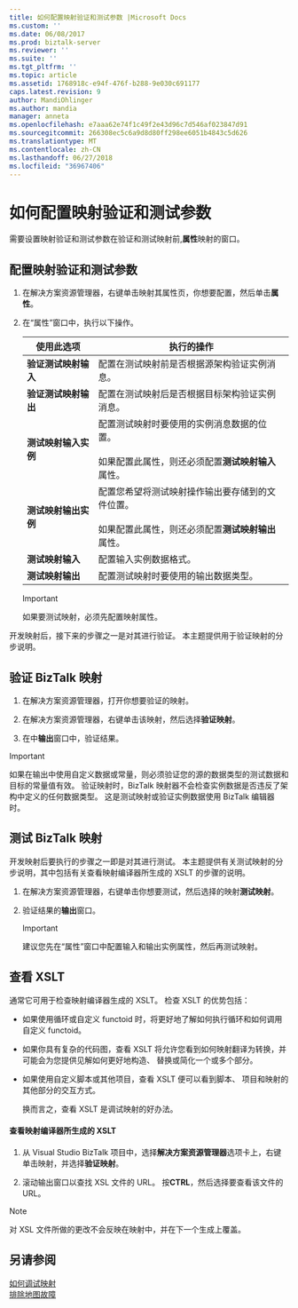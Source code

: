 ```yaml
---
title: 如何配置映射验证和测试参数 |Microsoft Docs
ms.custom: ''
ms.date: 06/08/2017
ms.prod: biztalk-server
ms.reviewer: ''
ms.suite: ''
ms.tgt_pltfrm: ''
ms.topic: article
ms.assetid: 1768918c-e94f-476f-b288-9e030c691177
caps.latest.revision: 9
author: MandiOhlinger
ms.author: mandia
manager: anneta
ms.openlocfilehash: e7aaa62e74f1c49f2e43d96c7d546af023847d91
ms.sourcegitcommit: 266308ec5c6a9d8d80ff298ee6051b4843c5d626
ms.translationtype: MT
ms.contentlocale: zh-CN
ms.lasthandoff: 06/27/2018
ms.locfileid: "36967406"
---
```

# <a name="how-to-configure-map-validation-and-test-parameters"></a>如何配置映射验证和测试参数
需要设置映射验证和测试参数在验证和测试映射前,**属性**映射的窗口。  
  
## <a name="configure-the-map-validation-and-test-parameters"></a>配置映射验证和测试参数  
  
1.  在解决方案资源管理器，右键单击映射其属性页，你想要配置，然后单击**属性**。  
  
2.  在“属性”窗口中，执行以下操作。  
  
    |使用此选项|执行的操作|  
    |--------------|----------------|  
    |**验证测试映射输入**|配置在测试映射前是否根据源架构验证实例消息。|  
    |**验证测试映射输出**|配置在测试映射后是否根据目标架构验证实例消息。|  
    |**测试映射输入实例**|配置测试映射时要使用的实例消息数据的位置。<br /><br /> 如果配置此属性，则还必须配置**测试映射输入**属性。|  
    |**测试映射输出实例**|配置您希望将测试映射操作输出要存储到的文件位置。<br /><br /> 如果配置此属性，则还必须配置**测试映射输出**属性。|  
    |**测试映射输入**|配置输入实例数据格式。|  
    |**测试映射输出**|配置测试映射时要使用的输出数据类型。|  
  
    > [!IMPORTANT]
    >  如果要测试映射，必须先配置映射属性。  

开发映射后，接下来的步骤之一是对其进行验证。 本主题提供用于验证映射的分步说明。  
  
## <a name="validate-a-biztalk-map"></a>验证 BizTalk 映射  
  
1.  在解决方案资源管理器，打开你想要验证的映射。  
  
2.  在解决方案资源管理器，右键单击该映射，然后选择**验证映射**。  
  
3.  在中**输出**窗口中，验证结果。  
  
> [!IMPORTANT]
>  如果在输出中使用自定义数据或常量，则必须验证您的源的数据类型的测试数据和目标的常量值有效。 验证映射时，BizTalk 映射器不会检查实例数据是否违反了架构中定义的任何数据类型。 这是测试映射或验证实例数据使用 BizTalk 编辑器时。 

## <a name="test-a-biztalk-map"></a>测试 BizTalk 映射

开发映射后要执行的步骤之一即是对其进行测试。 本主题提供有关测试映射的分步说明，其中包括有关查看映射编译器所生成的 XSLT 的步骤的说明。  
  
1.  在解决方案资源管理器，右键单击你想要测试，然后选择的映射**测试映射**。  
  
2.  验证结果的**输出**窗口。  
  
    > [!IMPORTANT]
    >  建议您先在“属性”窗口中配置输入和输出实例属性，然后再测试映射。  
  
## <a name="review-the-xslt"></a>查看 XSLT  
 通常它可用于检查映射编译器生成的 XSLT。 检查 XSLT 的优势包括：  
  
- 如果使用循环或自定义 functoid 时，将更好地了解如何执行循环和如何调用自定义 functoid。  
  
- 如果你具有复杂的代码图，查看 XSLT 将允许您看到如何映射翻译为转换，并可能会为您提供见解如何更好地构造、 替换或简化一个或多个部分。  
  
- 如果使用自定义脚本或其他项目，查看 XSLT 便可以看到脚本、 项目和映射的其他部分的交互方式。  
  
  换而言之，查看 XSLT 是调试映射的好办法。  
  
#### <a name="view-the-xslt-generated-by-the-map-compiler"></a>查看映射编译器所生成的 XSLT  
  
1.  从 Visual Studio BizTalk 项目中，选择**解决方案资源管理器**选项卡上，右键单击映射，并选择**验证映射**。  
  
2.  滚动输出窗口以查找 XSL 文件的 URL。 按**CTRL**，然后选择要查看该文件的 URL。  
  
> [!NOTE]
>  对 XSL 文件所做的更改不会反映在映射中，并在下一个生成上覆盖。  
  
## <a name="see-also"></a>另请参阅  

[如何调试映射](../core/how-to-debug-maps.md)  
[排除地图故障](../core/troubleshooting-maps.md)  